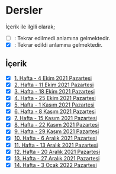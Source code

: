 # Dersler

İçerik ile ilgili olarak;
- [ ] : Tekrar edilmedi anlamına gelmektedir.
- [x] : Tekrar edildi anlamına gelmektedir.

## İçerik
- [x] [1. Hafta - 4 Ekim 2021 Pazartesi](01_04_10_2021.md)
- [x] [2. Hafta - 11 Ekim 2021 Pazartesi](02_11_10_2021.md)
- [x] [3. Hafta - 18 Ekim 2021 Pazartesi](03_18_10_2021.md)
- [x] [4. Hafta - 25 Ekim 2021 Pazartesi](04_25_10_2021.md)
- [x] [5. Hafta - 1 Kasım 2021 Pazartesi](05_01_11_2021.md)
- [x] [6. Hafta - 8 Kasım 2021 Pazartesi](06_08_11_2021.md)
- [x] [7. Hafta - 15 Kasım 2021 Pazartesi](07_15_11_2021.md)
- [x] [8. Hafta - 22 Kasım 2021 Pazartesi](08_22_11_2021.md)
- [x] [9. Hafta - 29 Kasım 2021 Pazartesi](09_29_11_2021.md)
- [x] [10. Hafta - 6 Aralık 2021 Pazartesi](10_06_12_2021.md)
- [x] [11. Hafta - 13 Aralık 2021 Pazartesi](11_13_12_2021.md)
- [x] [12. Hafta - 20 Aralık 2021 Pazartesi](12_20_12_2021.md)
- [x] [13. Hafta - 27 Aralık 2021 Pazartesi](13_27_12_2021.md)
- [x] [14. Hafta - 3 Ocak 2022 Pazartesi](14_03_01_2022.md)